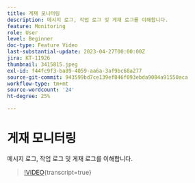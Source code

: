 ```yaml
---
title: 게재 모니터링
description: 메시지 로그, 작업 로그 및 게재 로그를 이해합니다.
feature: Monitoring
role: User
level: Beginner
doc-type: Feature Video
last-substantial-update: 2023-04-27T00:00:00Z
jira: KT-11926
thumbnail: 3415815.jpeg
exl-id: f44fc9f3-ba89-4059-aa6a-3af9bc68a277
source-git-commit: 943599bd7ce139ef846f093ebda9084a91550aca
workflow-type: tm+mt
source-wordcount: '24'
ht-degree: 25%

---
```


# 게재 모니터링

메시지 로그, 작업 로그 및 게재 로그를 이해합니다.

>[!VIDEO](https://video.tv.adobe.com/v/3415815/?learn=on){transcript=true}
